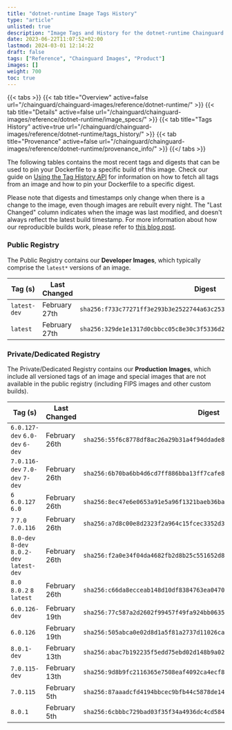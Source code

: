```yaml
---
title: "dotnet-runtime Image Tags History"
type: "article"
unlisted: true
description: "Image Tags and History for the dotnet-runtime Chainguard Image"
date: 2023-06-22T11:07:52+02:00
lastmod: 2024-03-01 12:14:22
draft: false
tags: ["Reference", "Chainguard Images", "Product"]
images: []
weight: 700
toc: true
---
```


{{< tabs >}}
{{< tab title="Overview" active=false url="/chainguard/chainguard-images/reference/dotnet-runtime/" >}}
{{< tab title="Details" active=false url="/chainguard/chainguard-images/reference/dotnet-runtime/image_specs/" >}}
{{< tab title="Tags History" active=true url="/chainguard/chainguard-images/reference/dotnet-runtime/tags_history/" >}}
{{< tab title="Provenance" active=false url="/chainguard/chainguard-images/reference/dotnet-runtime/provenance_info/" >}}
{{</ tabs >}}

The following tables contains the most recent tags and digests that can be used to pin your Dockerfile to a specific build of this image. Check our guide on [Using the Tag History API](/chainguard/chainguard-images/using-the-tag-history-api/) for information on how to fetch all tags from an image and how to pin your Dockerfile to a specific digest.

Please note that digests and timestamps only change when there is a change to the image, even though images are rebuilt every night. The "Last Changed" column indicates when the image was last modified, and doesn't always reflect the latest build timestamp. For more information about how our reproducible builds work, please refer to [this blog post](https://www.chainguard.dev/unchained/reproducing-chainguards-reproducible-image-builds).

### Public Registry
The Public Registry contains our **Developer Images**, which typically comprise the `latest*` versions of an image.

| Tag (s)       | Last Changed  | Digest                                                                    |
|---------------|---------------|---------------------------------------------------------------------------|
|  `latest-dev` | February 27th | `sha256:f733c77271ff3e293b3e2522744a63c25375ce63eeb53c89ea230eb15223a58b` |
|  `latest`     | February 27th | `sha256:329de1e1317d0cbbcc05c8e30c3f5336d26cea9e4cdbb0a8702430600393d787` |


### Private/Dedicated Registry
The Private/Dedicated Registry contains our **Production Images**, which include all versioned tags of an image and special images that are not available in the public registry (including FIPS images and other custom builds).

| Tag (s)                                     | Last Changed  | Digest                                                                    |
|---------------------------------------------|---------------|---------------------------------------------------------------------------|
|  `6.0.127-dev` `6.0-dev` `6-dev`            | February 26th | `sha256:55f6c8778df8ac26a29b31a4f94ddade808841fb09e8619250a8302751bdeb56` |
|  `7.0.116-dev` `7.0-dev` `7-dev`            | February 26th | `sha256:6b70ba6bb4d6cd7ff886bba13ff7cafe822f8ce47f332e0a9133ad6a934903b8` |
|  `6` `6.0.127` `6.0`                        | February 26th | `sha256:8ec47e6e0653a91e5a96f1321baeb36bab95c29bfb408e3a49d89525a7462c13` |
|  `7` `7.0` `7.0.116`                        | February 26th | `sha256:a7d8c00e8d2323f2a964c15fcec3352d33b5c74c6cf8eec3b3fa1aaab10956b4` |
|  `8.0-dev` `8-dev` `8.0.2-dev` `latest-dev` | February 26th | `sha256:f2a0e34f04da4682fb2d8b25c551652d8170e812e26d258a1fbe6f1b519d2597` |
|  `8.0` `8.0.2` `8` `latest`                 | February 26th | `sha256:c66da8ecceab148d10df8384763ea04708b138f9fddaa0f3831af1206f1040c5` |
|  `6.0.126-dev`                              | February 19th | `sha256:77c587a2d2602f99457f49fa924bb06350717952dcb4492899939474d1d81e32` |
|  `6.0.126`                                  | February 19th | `sha256:505abca0e02d8d1a5f81a2737d11026ca91b6c177679678462c3185c0dbb5889` |
|  `8.0.1-dev`                                | February 13th | `sha256:abac7b192235f5edd75ebd02d148b9a02bc36384cf13ea6b08d63a77392a3f90` |
|  `7.0.115-dev`                              | February 13th | `sha256:9d8b9fc2116365e7508eaf4092ca4ecf87c23a2d5f7fb02c6645790261484913` |
|  `7.0.115`                                  | February 5th  | `sha256:87aaadcfd4194bbcec9bfb44c5878de14912d9102923094716b16fc4053454a5` |
|  `8.0.1`                                    | February 5th  | `sha256:6cbbbc729bad03f35f34a4936dc4cd584fae1cc7dfa5145a5e1f45dfeca43ab0` |

